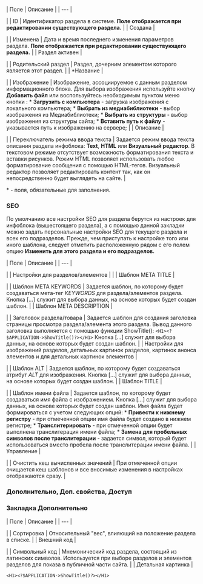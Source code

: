 | Поле | Описание |
| --- |

|
| ID | Идентификатор раздела в системе. **Поле отображается при редактировании существующего раздела.** |
| Создана |

|
| Изменена | Дата и время последнего изменения параметров раздела. **Поле отображается при редактировании существующего раздела.** |
| Раздел активен |

|
| Родительский раздел | Раздел, дочерним элементом которого является этот раздел. |
| \*Название |

|
| Изображение | Изображение, ассоциируемое с данным разделом информационного блока. Для выбора изображения используйте кнопку **Добавить файл** или воспользуйтесь необходимым пунктом меню кнопки :  * **Загрузить с компьютера** - загрузка изображения с локального компьютера; * **Выбрать из медиабиблиотеки** - выбор изображения из Медиабиблиотеки; * **Выбрать из структуры** - выбор изображения из структуры сайта; * **Вставить путь к файлу** - указывается путь к изображению на сервере; |
| Описание |

|
| Переключатель режима ввода текста | Задается режим ввода текста описания раздела инфоблока: **Text**, **HTML** или **Визуальный редактор**.    В текстовом режиме отсутствует возможность форматирования текста и вставки рисунков. Режим HTML позволяет использовать любое форматирование сообщения с помощью HTML-тегов. Визуальный редактор позволяет редактировать контент так, как он непосредственно будет выглядеть на сайте. |

\* - поля, обязательные для заполнения.

### SEO

По умолчанию все настройки SEO для раздела берутся из настроек для инфоблока (вышестоящего раздела), а с помощью данной закладки можно задать персональные настройки SEO для текущего раздела и всех его подразделов. Прежде, чем приступать к настройке того или иного шаблона, следует отметить расположенную рядом с его полем опцию **Изменить для этого раздела и его подразделов.**

| Поле | Описание |
| --- |

|
| Настройки для разделов/элементов | |
| Шаблон META TITLE |

|
| Шаблон META KEYWORDS | Задается шаблон, по которому будет создаваться мета-тег *KEYWORDS* для раздела/элементов раздела. Кнопка [...] служит для выбора данных, на основе которых будет создан шаблон. |
| Шаблон META DESCRIPTION |

|
| Заголовок раздела/товара | Задается шаблон для создания заголовка страницы просмотра раздела/элемента этого раздела. Вывод данного заголовка выполняется с помощью функции ShowTitle():    ``` <H1><?$APPLICATION->ShowTitle()?></H1> ```  Кнопка [...] служит для выбора данных, на основе которых будет создан шаблон. |
| Настройки для изображений разделов, детальных картинок разделов, картинок анонса элементов и для детальных картинок элементов |

|
| Шаблон ALT | Задается шаблон, по которому будет создаваться атрибут *ALT* для изображения. Кнопка [...] служит для выбора данных, на основе которых будет создан шаблон. |
| Шаблон TITLE |

|
| Шаблон имени файла | Задается шаблон, по которому будет создаваться имя файла с изображением. Кнопка [...] служит для выбора данных, на основе которых будет создан шаблон.   Имя файла будет формироваться с учетом следующих опций:   * **Привести к нижнему регистру** - при отмеченной опции имя файла будет создано в нижнем регистре; * **Транслитерировать** - при отмеченной опции будет выполнена транслитерация имени файла; * **Замена для пробельных символов после транслитерации** - задается символ, который будет использоваться вместо пробела после транслитерации имени файла. |
| Управление |

|
| Очистить кеш вычисленных значений | При отмеченной опции очищается кеш шаблонов и все вносимые изменения в настройках отображаются сразу. |

### Дополнительно, Доп. свойства, Доступ

  
  

### Закладка Дополнительно

| Поле | Описание |
| --- |

|
| Сортировка | Относительный "вес", влияющий на положение раздела в списке. |
| Внешний код |

|
| Символьный код | Мнемонический код раздела, состоящий из латинских символов. Используется при выборе разделов и элементов разделов для показа в публичной части сайта. |
| Детальная картинка |

``` <H1><?$APPLICATION->ShowTitle()?></H1> ```